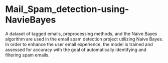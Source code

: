 # Mail_Spam_detection-using-NavieBayes
A dataset of tagged emails, preprocessing methods, and the Naive Bayes algorithm are used in the email spam detection project utilizing Naive Bayes. In order to enhance the user email experience, the model is trained and assessed for accuracy with the goal of automatically identifying and filtering spam emails.
